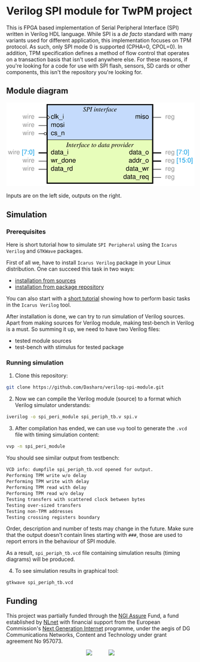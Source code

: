 # Verilog SPI module for TwPM project

This is FPGA based implementation of Serial Peripheral Interface (SPI) written
in Verilog HDL language. While SPI is a _de facto_ standard with many variants
used for different application, this implementation focuses on TPM protocol. As
such, only SPI mode 0 is supported (CPHA=0, CPOL=0). In addition, TPM
specification defines a method of flow control that operates on a transaction
basis that isn't used anywhere else. For these reasons, if you're  looking for a
code for use with SPI flash, sensors, SD cards or other components, this isn't
the repository you're looking for.

## Module diagram

![Module diagram](spi_module.svg)

Inputs are on the left side, outputs on the right.

## Simulation

### Prerequisites

Here is short tutorial how to simulate `SPI Peripheral` using the
`Icarus Verilog` and `GTKWave` packages.

First of all we, have to install `Icarus Verilog` package in your Linux
distribution. One can succeed this task in two ways:

- [installation from sources](https://iverilog.fandom.com/wiki/Installation_Guide)
- [installation from package repository](https://zoomadmin.com/HowToInstall/UbuntuPackage/iverilog)

You can also start with a
[short tutorial](https://iverilog.fandom.com/wiki/Getting_Started) showing how
to perform basic tasks in the `Icarus Verilog` tool.

After installation is done, we can try to run simulation of Verilog sources.
Apart from making sources for Verilog module, making test-bench in Verilog is
a must. So summing it up, we need to have two Verilog files:
- tested module sources
- test-bench with stimulus for tested package

### Running simulation

1. Clone this repository:

```bash
git clone https://github.com/Dasharo/verilog-spi-module.git
```

2. Now we can compile the Verilog module (source) to a format which Verilog
   simulator understands:

```bash
iverilog -o spi_peri_module spi_periph_tb.v spi.v
```

3. After compilation has ended, we can use `vvp` tool to generate the `.vcd`
   file with timing simulation content:

```bash
vvp -n spi_peri_module
```

You should see similar output from testbench:

```text
VCD info: dumpfile spi_periph_tb.vcd opened for output.
Performing TPM write w/o delay
Performing TPM write with delay
Performing TPM read with delay
Performing TPM read w/o delay
Testing transfers with scattered clock between bytes
Testing over-sized transfers
Testing non-TPM addresses
Testing crossing registers boundary
```

Order, description and number of tests may change in the future. Make sure that
the output doesn't contain lines starting with `###`, those are used to report
errors in the behaviour of SPI module.

As a result, `spi_periph_tb.vcd` file containing simulation results (timing
diagrams) will be produced.

4. To see simulation results in graphical tool:

```bash
gtkwave spi_periph_tb.vcd
```

## Funding

This project was partially funded through the
[NGI Assure](https://nlnet.nl/assure) Fund, a fund established by
[NLnet](https://nlnet.nl/) with financial support from the European
Commission's [Next Generation Internet](https://ngi.eu/) programme, under the
aegis of DG Communications Networks, Content and Technology under grant
agreement No 957073.

<p align="center">
<img src="https://nlnet.nl/logo/banner.svg" height="75">
&nbsp;&nbsp;&nbsp;&nbsp;&nbsp;&nbsp;&nbsp;&nbsp;&nbsp;
<img src="https://nlnet.nl/image/logos/NGIAssure_tag.svg" height="75">
</p>
